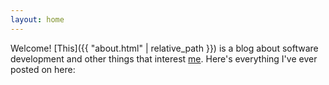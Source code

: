 ```yaml
---
layout: home
---
```


Welcome! [This]({{ "about.html" | relative_path }}) is a blog about software development and other things that interest [me](https://noahdoersing.com). Here's everything I've ever posted on here:
